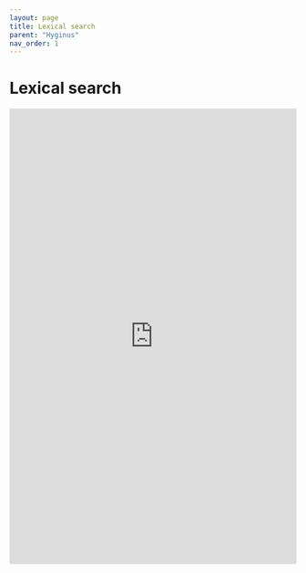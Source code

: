 ```yaml
---
layout: page
title: Lexical search
parent: "Hyginus"
nav_order: 1
---
```


# Lexical search


<iframe width="100%" height="800" frameborder="0"
  src="https://observablehq.com/embed/@neelsmith/morphological-search-hyginus-fabulae?cell=viewof+term&cell=resultsheader&cell=viewof+lexChoice&cell=viewof+maxPassages&cell=results&cell=passages&cell=css"></iframe>
